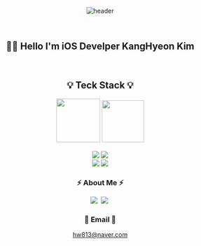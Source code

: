 <div align="center">

![header](https://capsule-render.vercel.app/api?type=waving&color=FB542B&height=300&section=header&text=Welcome!&fontColor=F7ECCE&fontSize=90)
    
<br>
  
## 🧑‍💻 Hello I'm iOS Develper KangHyeon Kim
    
<br>

## 💡 Teck Stack 💡
<p align="center">
    <img height="100" src="https://user-images.githubusercontent.com/50406861/201713355-a788da3c-58aa-415f-9a0c-3980cea3216c.png"/>
    <img height="96" src="https://developer.apple.com/assets/elements/icons/swift/swift-64x64_2x.png"/>
    <br>
    <br>
    <img src="https://img.shields.io/badge/Swift-F05138?style=for-the-badge&logo=Swift&logoColor=white"/></a>
    <img src="https://img.shields.io/badge/Xcode-147EFB?style=for-the-badge&logo=Xcode&logoColor=white"/></a>
    <br>
    <img src="https://img.shields.io/badge/Confluence-172B4D?style=for-the-badge&logo=Confluence&logoColor=white"/></a>
    <img src="https://img.shields.io/badge/Slack-4A154B?style=for-the-badge&logo=Slack&logoColor=white"/></a>
    <br/>
</p>

<h3 align="center"> ⚡️ About Me ⚡️ </h3>
<p align="center">
     <a href="https://velog.io/@keem-hyun"><img src="https://img.shields.io/badge/Velog-11B48A?style=flat&logo=Vimeo&logoColor=white&link=https://velog.io/@keem-hyun"/></a>&nbsp
     <a href="https://www.instagram.com/keem_hyun/"><img src="https://img.shields.io/badge/Instagram-E4405F?style=flat&logo=Instagram&logoColor=white&link=https://www.instagram.com/keem_hyun/"/></a>&nbsp

</p>

<h3 align="center"> 📨  Email  📨 </h3>

hw813@naver.com

<br>



</div>
